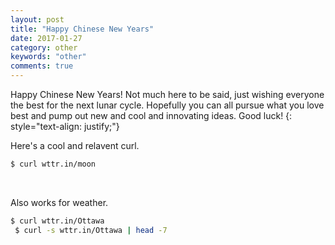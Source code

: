 ```yaml
---
layout: post
title: "Happy Chinese New Years"
date: 2017-01-27
category: other
keywords: "other"
comments: true
---
```


Happy Chinese New Years! Not much here to be said, just wishing everyone the best for the next lunar cycle. Hopefully you can all pursue what you love best and pump out new and cool and innovating ideas. Good luck!
{: style="text-align: justify;"}
<br>

Here's a cool and relavent curl.
<br>

~~~ bash
$ curl wttr.in/moon
~~~

<br>

Also works for weather.
<br>

~~~ bash
$ curl wttr.in/Ottawa
 $ curl -s wttr.in/Ottawa | head -7
~~~
